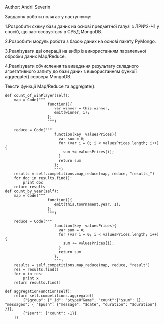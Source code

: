 Author: Andrii Severin

Завдання роботи полягає у наступному:

1.Розробити схему бази даних на основі предметної галузі з ЛР№2-Ч1 у спосіб, що застосовується в СУБД MongoDB.

2.Розробити модуль роботи з базою даних на основі пакету PyMongo.

3.Реалізувати дві операції на вибір із використанням паралельної обробки даних Map/Reduce.

4.Реалізувати обчислення та виведення результату складного агрегативного запиту до бази даних з використанням функції aggregate() сервера MongoDB.

Тексти функції Map/Reduce та aggregate():

    def count_of_winPlayer(self):
        map = Code("""
    				   function(){
    					  var winner = this.winner;
    					  emit(winner, 1);
    		           };
    		           """)

        reduce = Code("""
    					  function(key, valuesPrices){
    						var sum = 0;
    						for (var i = 0; i < valuesPrices.length; i++) {
    						  sum += valuesPrices[i];
    						}
    						return sum;
    		              };
    		              """)
        results = self.competitions.map_reduce(map, reduce, "results_")
        for doc in results.find():
            print doc
        return results
    def count_by_year(self):
        map = Code("""
    				   function(){
    					  emit(this.tournament.year, 1);
    		           };
    		           """)

        reduce = Code("""
    					  function(key, valuesPrices){
    						var sum = 0;
    						for (var i = 0; i < valuesPrices.length; i++) {
    						  sum += valuesPrices[i];
    						}
    						return sum;
    		              };
    		              """)
        results = self.competitions.map_reduce(map, reduce, "result")
        res = results.find()
        for x in res:
            print x
        return results.find()

    def aggregationFunction(self):
        return self.competitions.aggregate([
            {"$group": {"_id": "$typeOfGame", "count":{"$sum": 1}, "messages": { "$push": {"message": "$date", "duration": "$duration"} }}},
            {"$sort": {"count": -1}}
        ])

